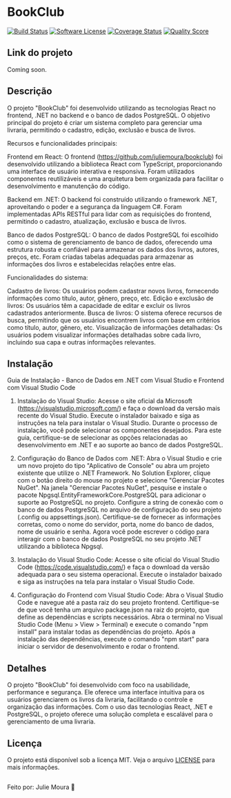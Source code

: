# BookClub

[![Build Status](https://img.shields.io/travis/user/repo/master.svg?style=flat-square)](https://travis-ci.org/user/repo)
[![Software License](https://img.shields.io/badge/license-MIT-brightgreen.svg?style=flat-square)](LICENSE.md)
[![Coverage Status](https://img.shields.io/scrutinizer/coverage/g/user/repo.svg?style=flat-square)](https://scrutinizer-ci.com/g/user/repo/code-structure)
[![Quality Score](https://img.shields.io/scrutinizer/g/user/repo.svg?style=flat-square)](https://scrutinizer-ci.com/g/user/repo)

## Link do projeto

Coming soon.

## Descrição

O projeto "BookClub" foi desenvolvido utilizando as tecnologias React no frontend, .NET no backend e o banco de dados PostgreSQL. O objetivo principal do projeto é criar um sistema completo para gerenciar uma livraria, permitindo o cadastro, edição, exclusão e busca de livros.

Recursos e funcionalidades principais:

Frontend em React: O frontend (https://github.com/juliemoura/bookclub) foi desenvolvido utilizando a biblioteca React com TypeScript, proporcionando uma interface de usuário interativa e responsiva. Foram utilizados componentes reutilizáveis e uma arquitetura bem organizada para facilitar o desenvolvimento e manutenção do código.

Backend em .NET: O backend foi construído utilizando o framework .NET, aproveitando o poder e a segurança da linguagem C#. Foram implementadas APIs RESTful para lidar com as requisições do frontend, permitindo o cadastro, atualização, exclusão e busca de livros.

Banco de dados PostgreSQL: O banco de dados PostgreSQL foi escolhido como o sistema de gerenciamento de banco de dados, oferecendo uma estrutura robusta e confiável para armazenar os dados dos livros, autores, preços, etc. Foram criadas tabelas adequadas para armazenar as informações dos livros e estabelecidas relações entre elas.

Funcionalidades do sistema:

Cadastro de livros: Os usuários podem cadastrar novos livros, fornecendo informações como título, autor, gênero, preço, etc.
Edição e exclusão de livros: Os usuários têm a capacidade de editar e excluir os livros cadastrados anteriormente.
Busca de livros: O sistema oferece recursos de busca, permitindo que os usuários encontrem livros com base em critérios como título, autor, gênero, etc.
Visualização de informações detalhadas: Os usuários podem visualizar informações detalhadas sobre cada livro, incluindo sua capa e outras informações relevantes.

## Instalação

Guia de Instalação - Banco de Dados em .NET com Visual Studio e Frontend com Visual Studio Code

1. Instalação do Visual Studio:
Acesse o site oficial da Microsoft (https://visualstudio.microsoft.com/) e faça o download da versão mais recente do Visual Studio.
Execute o instalador baixado e siga as instruções na tela para instalar o Visual Studio.
Durante o processo de instalação, você pode selecionar os componentes desejados. Para este guia, certifique-se de selecionar as opções relacionadas ao desenvolvimento em .NET e ao suporte ao banco de dados PostgreSQL.

2. Configuração do Banco de Dados com .NET:
Abra o Visual Studio e crie um novo projeto do tipo "Aplicativo de Console" ou abra um projeto existente que utilize o .NET Framework.
No Solution Explorer, clique com o botão direito do mouse no projeto e selecione "Gerenciar Pacotes NuGet".
Na janela "Gerenciar Pacotes NuGet", pesquise e instale o pacote Npgsql.EntityFrameworkCore.PostgreSQL para adicionar o suporte ao PostgreSQL no projeto.
Configure a string de conexão com o banco de dados PostgreSQL no arquivo de configuração do seu projeto (.config ou appsettings.json). Certifique-se de fornecer as informações corretas, como o nome do servidor, porta, nome do banco de dados, nome de usuário e senha.
Agora você pode escrever o código para interagir com o banco de dados PostgreSQL no seu projeto .NET utilizando a biblioteca Npgsql.

3. Instalação do Visual Studio Code:
Acesse o site oficial do Visual Studio Code (https://code.visualstudio.com/) e faça o download da versão adequada para o seu sistema operacional.
Execute o instalador baixado e siga as instruções na tela para instalar o Visual Studio Code.

4. Configuração do Frontend com Visual Studio Code:
Abra o Visual Studio Code e navegue até a pasta raiz do seu projeto frontend.
Certifique-se de que você tenha um arquivo package.json na raiz do projeto, que define as dependências e scripts necessários.
Abra o terminal no Visual Studio Code (Menu > View > Terminal) e execute o comando "npm install" para instalar todas as dependências do projeto.
Após a instalação das dependências, execute o comando "npm start" para iniciar o servidor de desenvolvimento e rodar o frontend.

## Detalhes

O projeto "BookClub" foi desenvolvido com foco na usabilidade, performance e segurança. Ele oferece uma interface intuitiva para os usuários gerenciarem os livros da livraria, facilitando o controle e organização das informações. Com o uso das tecnologias React, .NET e PostgreSQL, o projeto oferece uma solução completa e escalável para o gerenciamento de uma livraria.

## Licença

O projeto está disponível sob a licença MIT. Veja o arquivo [LICENSE](LICENSE.md) para mais informações.

##
Feito por: Julie Moura 💛

